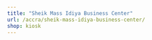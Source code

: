 ```yaml
---
title: "Sheik Mass Idiya Business Center"
url: /accra/sheik-mass-idiya-business-center/
shop: kiosk
---
```

